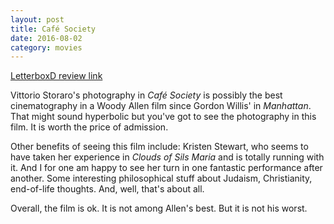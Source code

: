 ```yaml
---
layout: post
title: Café Society 
date: 2016-08-02
category: movies
---
```

 
[LetterboxD review link](http://letterboxd.com/samarthbhaskar/film/cafe-society-2016/)

 Vittorio Storaro's photography in <em>Café Society</em> is possibly the best cinematography in a Woody Allen film since Gordon Willis' in <em>Manhattan</em>. That might sound hyperbolic but you've got to see the photography in this film. It is worth the price of admission. 

Other benefits of seeing this film include: Kristen Stewart, who seems to have taken her experience in <em>Clouds of Sils Maria</em> and is totally running with it. And I for one am happy to see her turn in one fantastic performance after another. Some interesting philosophical stuff about Judaism, Christianity, end-of-life thoughts. And, well, that's about all.

Overall, the film is ok. It is not among Allen's best. But it is not his worst.
